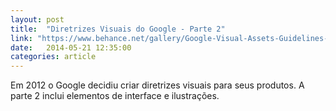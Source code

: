 ```yaml
---
layout: post
title:  "Diretrizes Visuais do Google - Parte 2"
link: "https://www.behance.net/gallery/Google-Visual-Assets-Guidelines-Part-2/9084309"
date:   2014-05-21 12:35:00
categories: article
---
```


Em 2012 o Google decidiu criar diretrizes visuais para seus produtos. A parte 2 inclui elementos de interface e ilustrações. 